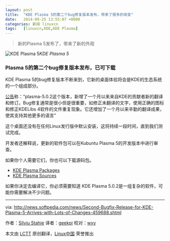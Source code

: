 ```yaml
---
layout: post
title:	"KDE Plasma 5的第二个bug修复版本发布，带来了很多的改变"
date:	2014-09-25 13:55:07 +0800 
categories:	新闻 linuxcn 
tags:	[linuxcn,KDE,KDE Plasma]
---
```




> 
> 新的Plasma 5发布了，带来了新的外观
> 
> 
> 


 


![KDE Plasma 5](/Asserts/Images//attachment/album/201409/25/135508jetst70lc2sq0juf.jpg)*KDE Plasma 5*
### Plasma 5的第二个bug修复版本发布，已可下载


KDE Plasma 5的bug修复版本不断来到，它新的桌面体验将会是KDE的生态系统的一个组成部分。


[公告](http://kde.org/announcements/plasma-5.0.2.php)称：“plasma-5.0.2这个版本，新增了一个月以来来自KDE的贡献者新的翻译和修订。Bug修复通常是很小但是很重要，如修正未翻译的文字，使用正确的图标和修正KDELibs 4软件的文件重复现象。它还增加了一个月以来辛勤的翻译成果，使其支持其他更多的语言”


这个桌面还没有在任何Linux发行版中默认安装，这将持续一段时间，直到我们测试完成。


开发者还解释说，更新的软件包可以在Kubuntu Plasma 5的开发版本中进行审查。


如果你个人需要它们，你也可以下载源码包。


* [KDE Plasma Packages](https://community.kde.org/Plasma/Packages)
* [KDE Plasma Sources](http://kde.org/info/plasma-5.0.2.php)


如果你决定去编译它，你必须需要知道 KDE Plasma 5.0.2是一组复杂的软件，可能你需要解决不少问题。




---


via: <http://news.softpedia.com/news/Second-Bugfix-Release-for-KDE-Plasma-5-Arrives-with-Lots-of-Changes-459688.shtml>


作者：[Silviu Stahie](http://news.softpedia.com/editors/browse/silviu-stahie) 译者：[geekpi](https://github.com/geekpi) 校对：[wxy](https://github.com/wxy)


本文由 [LCTT](https://github.com/LCTT/TranslateProject) 原创翻译，[Linux中国](http://linux.cn/) 荣誉推出
